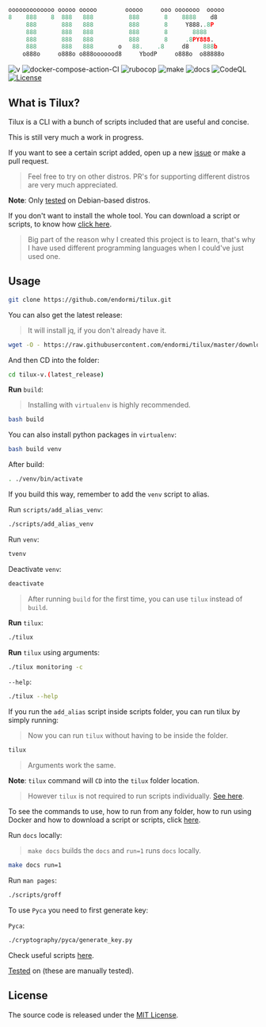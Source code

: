 ```python
ooooooooooooo ooooo ooooo        ooooo     ooo ooooooo  ooooo
8    888    8  888   888          888       8    8888    d8
     888       888   888          888       8     Y888..8P
     888       888   888          888       8       8888
     888       888   888          888       8     .8PY888.
     888       888   888       o   88.    .8     d8    888b
    o888o     o888o o888ooooood8     YbodP     o888o  o88888o
```

![v](https://img.shields.io/badge/tilux-v.1.3.5-blue)
![docker-compose-action-CI](https://github.com/endormi/tilux/workflows/docker-compose-action-CI/badge.svg?branch=master)
![rubocop](https://github.com/endormi/tilux/actions/workflows/rubocop.yml/badge.svg)
![make](https://github.com/endormi/tilux/actions/workflows/make.yml/badge.svg)
![docs](https://readthedocs.org/projects/tilux/badge/?version=latest)
![CodeQL](https://github.com/endormi/tilux/actions/workflows/codeql-analysis.yml/badge.svg?branch=master)
[![License](https://img.shields.io/github/license/endormi/tilux)](LICENSE)

## What is Tilux?

Tilux is a CLI with a bunch of scripts included that are useful and concise.

This is still very much a work in progress.

If you want to see a certain script added, open up a new [issue](https://github.com/endormi/tilux/issues/new/choose)
or make a pull request.

> Feel free to try on other distros.
PR's for supporting different distros are very much appreciated.

**Note**: Only [tested](TESTED_ON.md) on Debian-based distros.

If you don't want to install the whole tool.
You can download a script or scripts, to know how [click here](GUIDE.md#download-script-or-scripts).

> Big part of the reason why I created this project is to learn,
that's why I have used different programming languages
when I could've just used one.

## Usage

```bash
git clone https://github.com/endormi/tilux.git
```

You can also get the latest release:

> It will install jq, if you don't already have it.

```bash
wget -O - https://raw.githubusercontent.com/endormi/tilux/master/download_latest_release | bash
```

And then CD into the folder:

```bash
cd tilux-v.(latest_release)
```

**Run** `build`:

> Installing with `virtualenv` is highly recommended.

```bash
bash build
```

You can also install python packages in `virtualenv`:

```bash
bash build venv
```

After build:

```bash
. ./venv/bin/activate
```

If you build this way, remember to add the `venv` script to alias.

Run `scripts/add_alias_venv`:

```bash
./scripts/add_alias_venv
```

Run `venv`:

```bash
tvenv
```

Deactivate `venv`:

```bash
deactivate
```

> After running `build` for the first time, you can use `tilux` instead of `build`.

**Run** `tilux`:

```bash
./tilux
```

**Run** `tilux` using arguments:

```bash
./tilux monitoring -c
```

`--help`:

```bash
./tilux --help
```

If you run the `add_alias` script inside scripts folder,
you can run tilux by simply running:

> Now you can run `tilux` without having to be inside the folder.

```bash
tilux
```

> Arguments work the same.

**Note**: `tilux` command will `CD` into the `tilux` folder location.

> However `tilux` is not required to run scripts individually.
[See here](GUIDE.md#run-from-any-folder).

To see the commands to use, how to run from any folder,
how to run using Docker and how to download a script or scripts, click [here](GUIDE.md).

Run `docs` locally:

> `make docs` builds the `docs` and `run=1` runs `docs` locally.

```bash
make docs run=1
```

Run `man pages`:

```bash
./scripts/groff
```

To use `Pyca` you need to first generate key:

`Pyca`:

```bash
./cryptography/pyca/generate_key.py
```

Check useful scripts [here](scripts).

[Tested](TESTED_ON.md) on (these are manually tested).

## License

The source code is released under the [MIT License](LICENSE).
